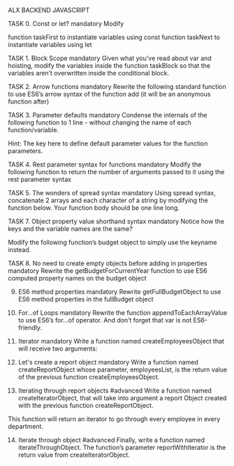ALX BACKEND JAVASCRIPT

TASK 0. Const or let?
mandatory
Modify

function taskFirst to instantiate variables using const
function taskNext to instantiate variables using let

TASK 1. Block Scope
mandatory
Given what you’ve read about var and hoisting, modify the variables inside the function taskBlock so that the variables aren’t overwritten inside the conditional block.

TASK 2. Arrow functions
mandatory
Rewrite the following standard function to use ES6’s arrow syntax of the function add (it will be an anonymous function after)

TASK 3. Parameter defaults
mandatory
Condense the internals of the following function to 1 line - without changing the name of each function/variable.

Hint: The key here to define default parameter values for the function parameters.

TASK 4. Rest parameter syntax for functions
mandatory
Modify the following function to return the number of arguments passed to it using the rest parameter syntax

TASK 5. The wonders of spread syntax
mandatory
Using spread syntax, concatenate 2 arrays and each character of a string by modifying the function below. Your function body should be one line long.

TASK 7. Object property value shorthand syntax
mandatory
Notice how the keys and the variable names are the same?

Modify the following function’s budget object to simply use the keyname instead.

TASK 8. No need to create empty objects before adding in properties
mandatory
Rewrite the getBudgetForCurrentYear function to use ES6 computed property names on the budget object

9. ES6 method properties
mandatory
Rewrite getFullBudgetObject to use ES6 method properties in the fullBudget object

10. For...of Loops
mandatory
Rewrite the function appendToEachArrayValue to use ES6’s for...of operator. And don’t forget that var is not ES6-friendly.

11. Iterator
mandatory
Write a function named createEmployeesObject that will receive two arguments:

12. Let's create a report object
mandatory
Write a function named createReportObject whose parameter, employeesList, is the return value of the previous function createEmployeesObject.

13. Iterating through report objects
#advanced
Write a function named createIteratorObject, that will take into argument a report Object created with the previous function createReportObject.

This function will return an iterator to go through every employee in every department.

14. Iterate through object
#advanced
Finally, write a function named iterateThroughObject. The function’s parameter reportWithIterator is the return value from createIteratorObject.




